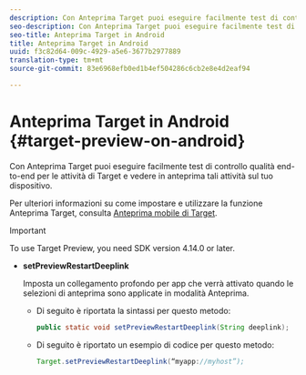 ```yaml
---
description: Con Anteprima Target puoi eseguire facilmente test di controllo qualità end-to-end per le attività di Target e vedere in anteprima tali attività sul tuo dispositivo.
seo-description: Con Anteprima Target puoi eseguire facilmente test di controllo qualità end-to-end per le attività di Target e vedere in anteprima tali attività sul tuo dispositivo.
seo-title: Anteprima Target in Android
title: Anteprima Target in Android
uuid: f3c82d64-009c-4929-a5e6-3677b2977889
translation-type: tm+mt
source-git-commit: 83e6968efb0ed1b4ef504286c6cb2e8e4d2eaf94

---
```



# Anteprima Target in Android {#target-preview-on-android}

Con Anteprima Target puoi eseguire facilmente test di controllo qualità end-to-end per le attività di Target e vedere in anteprima tali attività sul tuo dispositivo.

Per ulteriori informazioni su come impostare e utilizzare la funzione Anteprima Target, consulta [Anteprima mobile di Target](https://docs.adobe.com/content/help/en/target/using/implement-target/mobile-apps/target-mobile-preview.html).

>[!IMPORTANT]
>
>To use Target Preview, you need SDK version 4.14.0 or later.

* **setPreviewRestartDeeplink**

   Imposta un collegamento profondo per app che verrà attivato quando le selezioni di anteprima sono applicate in modalità Anteprima.

   * Di seguito è riportata la sintassi per questo metodo:

      ```java
      public static void setPreviewRestartDeeplink(String deeplink);
      ```

   * Di seguito è riportato un esempio di codice per questo metodo:

      ```java
      Target.setPreviewRestartDeeplink(“myapp://myhost”); 
      ```


